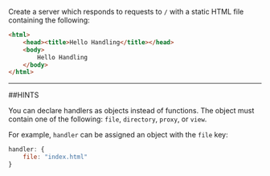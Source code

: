 Create a server which responds to requests to `/` with a static HTML file
containing the following:

```html
<html>
    <head><title>Hello Handling</title></head>
    <body>
        Hello Handling
    </body>
</html>
```

-----------------------------------------------------------------
##HINTS

You can declare handlers as objects instead of functions. The object must
contain one of the following: `file`, `directory`, `proxy`, or `view`.

For example, `handler` can be assigned an object with the `file` key:

```js
handler: {
    file: "index.html"
}
```
